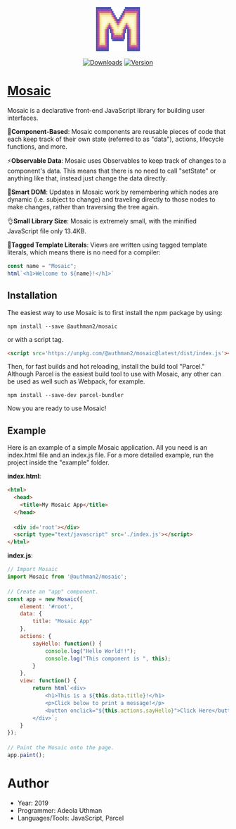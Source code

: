 <p align="center"><a href="https://mosaicjs.netlify.com" target="_blank" rel="noopener noreferrer"><img width="100" height="100" src="./MosaicLogo.png" alt="Mosaic logo"></a></p>
<p align="center">
  <a href="https://npmcharts.com/compare/@authman2/mosaic?minimal=true"><img src="https://img.shields.io/npm/dm/@authman2/mosaic.svg" alt="Downloads"></a>
  <a href="https://www.npmjs.com/package/@authman2/mosaic"><img src="https://img.shields.io/npm/v/@authman2/mosaic.svg" alt="Version"></a>
</p>

# <a target='_blank' rel='noopener noreferrer' href='https://mosaicjs.netlify.com'>Mosaic</a>
Mosaic is a declarative front-end JavaScript library for building user interfaces.

:diamond_shape_with_a_dot_inside:**Component-Based**: Mosaic components are reusable pieces of code that each keep track of their own state (referred to as "data"), actions, lifecycle functions, and more.

⚡️**Observable Data**: Mosaic uses Observables to keep track of changes to a component's data. This means 
that there is no need to call "setState" or anything like that, instead just change the data directly.

🧠**Smart DOM**: Updates in Mosaic work by remembering which nodes are dynamic (i.e. subject to change) and traveling directly to those nodes to make changes, rather than traversing the tree again.

👌**Small Library Size**: Mosaic is extremely small, with the minified JavaScript file only 13.4KB.

🔖**Tagged Template Literals**: Views are written using tagged template literals, which means there is no need for a compiler:
```javascript
const name = "Mosaic";
html`<h1>Welcome to ${name}!</h1>`
```

## Installation
The easiest way to use Mosaic is to first install the npm package by using:
```shell
npm install --save @authman2/mosaic
```
or with a script tag.
```html
<script src='https://unpkg.com/@authman2/mosaic@latest/dist/index.js'></script>
```
Then, for fast builds and hot reloading, install the build tool "Parcel." Although Parcel is the easiest build tool to use with Mosaic, any other can be used as well such as Webpack, for example.
```shell
npm install --save-dev parcel-bundler
```
Now you are ready to use Mosaic!

## Example
Here is an example of a simple Mosaic application. All you need is an index.html file and an index.js file.
For a more detailed example, run the project inside the "example" folder.

**index.html**:
```html
<html>
  <head>
    <title>My Mosaic App</title>
  </head>
    
  <div id='root'></div>
  <script type="text/javascript" src='./index.js'></script>
</html>
```
**index.js**:
```js
// Import Mosaic
import Mosaic from '@authman2/mosaic';
    
// Create an "app" component.
const app = new Mosaic({
    element: '#root',
    data: {
        title: "Mosaic App"
    },
    actions: {
        sayHello: function() {
            console.log("Hello World!!");
            console.log("This component is ", this);
        }
    },
    view: function() {
        return html`<div>
            <h1>This is a ${this.data.title}!</h1>
            <p>Click below to print a message!</p>
            <button onclick="${this.actions.sayHello}">Click Here</button>
        </div>`;
    }
});

// Paint the Mosaic onto the page.
app.paint();
```


# Author
- Year: 2019
- Programmer: Adeola Uthman
- Languages/Tools: JavaScript, Parcel
